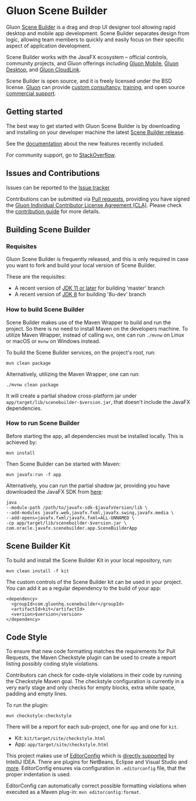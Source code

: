 # Gluon Scene Builder #

Gluon [Scene Builder](http://gluonhq.com/products/scene-builder/) is a drag and drop UI designer tool allowing rapid desktop and mobile app development.
Scene Builder separates design from logic, allowing team members to quickly and easily focus on their specific aspect of application development.

Scene Builder works with the JavaFX ecosystem – official controls, community projects, and Gluon offerings including
[Gluon Mobile](http://gluonhq.com/products/mobile),
[Gluon Desktop](http://gluonhq.com/products/desktop), and
[Gluon CloudLink](http://gluonhq.com/products/cloudlink).

Scene Builder is open source, and it is freely licensed under the BSD license.
[Gluon](http://gluonhq.com) can provide [custom consultancy](http://gluonhq.com/services/consulting/), [training](http://gluonhq.com/services/training/), and open source [commercial support](http://gluonhq.com/services/commercial-support/).

## Getting started ##

The best way to get started with Gluon Scene Builder is by downloading and installing on your developer machine the latest 
[Scene Builder release](http://gluonhq.com/products/scene-builder/#download).

See the [documentation](http://docs.gluonhq.com/scenebuilder/) about the new features recently included.

For community support, go to [StackOverflow](https://stackoverflow.com/questions/tagged/scenebuilder).

## Issues and Contributions ##

Issues can be reported to the [Issue tracker](https://github.com/gluonhq/scenebuilder/issues/)

Contributions can be submitted via [Pull requests](https://github.com/gluonhq/scenebuilder/pulls/), 
providing you have signed the [Gluon Individual Contributor License Agreement (CLA)](https://cla.gluonhq.com). Please check the [contribution guide](CONTRIBUTING.md) for more details.

## Building Scene Builder ##

### Requisites ###

Gluon Scene Builder is frequently released, and this is only required in case you want to fork and build your local version of Scene Builder.

These are the requisites:

* A recent version of [JDK 11 or later](https://www.oracle.com/technetwork/java/javase/downloads/index.html) for building 'master' branch
* A recent version of [JDK 8](https://www.oracle.com/technetwork/java/javase/downloads/jdk8-downloads-2133151.html) for building '8u-dev' branch

### How to build Scene Builder ###

Scene Builder makes use of the Maven Wrapper to build and run the project. So there is no need to install Maven on the developers machine. To utilize Maven Wrapper, instead of calling `mvn`, one can run `./mvnw` on Linux or macOS or `mvnw` on Windows instead.

To build the Scene Builder services, on the project's root, run:

`mvn clean package`

Alternatively, utilizing the Maven Wrapper, one can run:

`./mvnw clean package`

It will create a partial shadow cross-platform jar under `app/target/lib/scenebuilder-$version.jar`, that doesn't include the JavaFX dependencies.

### How to run Scene Builder ###

Before starting the app, all dependencies must be installed locally.
This is achieved by:

`mvn install`

Then Scene Builder can be started with Maven:

`mvn javafx:run -f app`

Alternatively, you can run the partial shadow jar, providing you have downloaded the JavaFX SDK from [here](https://gluonhq.com/products/javafx/):

```
java 
--module-path /path/to/javafx-sdk-$javafxVersion/lib \
--add-modules javafx.web,javafx.fxml,javafx.swing,javafx.media \
--add-opens=javafx.fxml/javafx.fxml=ALL-UNNAMED \
-cp app/target/lib/scenebuilder-$version.jar \
com.oracle.javafx.scenebuilder.app.SceneBuilderApp
```

## Scene Builder Kit ##

To build and install the Scene Builder Kit in your local repository, run:

`mvn clean install -f kit`

The custom controls of the Scene Builder kit can be used in your project.
You can add it as a regular dependency to the build of your app:

```
<dependency>
  <groupId>com.gluonhq.scenebuilder</groupId>
  <artifactId>kit</artifactId>
  <version>$version</version>
</dependency>
```

## Code Style

To ensure that new code formatting matches the requirements for Pull Requests,
the Maven Checkstyle plugin can be used to create a report listing possibly coding 
style violations.

Contributors can check for code-style violations in their code by running the Checkstyle Maven goal. The checkstyle configuration is currently in a very early stage and only checks for empty blocks, extra white space, padding and empty lines.

To run the plugin:

```
mvn checkstyle:checkstyle
```

There will be a report for each sub-project, one for `app` and one for `kit`.

* Kit: `kit/target/site/checkstyle.html`
* App: `app/target/site/checkstyle.html`

This project makes use of [EditorConfig](https://editorconfig.org/) which is [directly supported](https://editorconfig.org/#pre-installed) by IntelliJ IDEA. There are plugins for NetBeans, Eclipse and Visual Studio and [more](https://editorconfig.org/#download). EditorConfig ensures via configuration in `.editorconfig` file, that the proper indentation is used.

EditorConfig can automatically correct possible formatting violations when executed as a Maven plug-in: `mvn editorconfig:format`.

